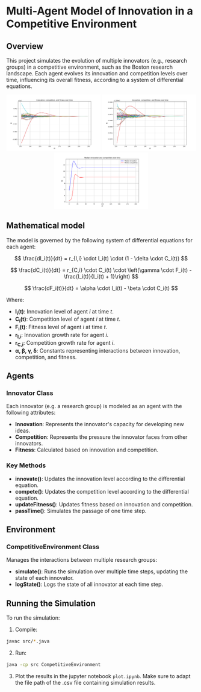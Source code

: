 # Multi-Agent Model of Innovation in a Competitive Environment

## Overview

This project simulates the evolution of multiple innovators (e.g., research groups) in a competitive environment, such as the Boston research landscape. Each agent evolves its innovation and competition levels over time, influencing its overall fitness, according to a system of differential equations.

<p align="center">
  <img src="images/innovation_level_competition.png" alt="Image 1" width="250" />
  <img src="images/innovation_level_innovation.png" alt="Image 2" width="250" />
  <img src="images/median_innovation_competition.png" alt="Image 3" width="250" />
</p>

## Mathematical model

The model is governed by the following system of differential equations for each agent:

$$
\frac{dI_i(t)}{dt} = r_{I,i} \cdot I_i(t) \cdot (1 - \delta \cdot C_i(t))
$$

$$
\frac{dC_i(t)}{dt} = r_{C,i} \cdot C_i(t) \cdot \left(\gamma \cdot F_i(t) - \frac{I_i(t)}{I_i(t) + 1}\right)
$$

$$
\frac{dF_i(t)}{dt} = \alpha \cdot I_i(t) - \beta \cdot C_i(t)
$$

Where:
- **I<sub>i</sub>(t)**: Innovation level of agent _i_ at time _t_.
- **C<sub>i</sub>(t)**: Competition level of agent _i_ at time _t_.
- **F<sub>i</sub>(t)**: Fitness level of agent _i_ at time _t_.
- **r<sub>I,i</sub>**: Innovation growth rate for agent _i_.
- **r<sub>C,i</sub>**: Competition growth rate for agent _i_.
- **α, β, γ, δ**: Constants representing interactions between innovation, competition, and fitness.

## Agents

### Innovator Class

Each innovator (e.g. a research group) is modeled as an agent with the following attributes:
- **Innovation**: Represents the innovator's capacity for developing new ideas.
- **Competition**: Represents the pressure the innovator faces from other innovators.
- **Fitness**: Calculated based on innovation and competition.

### Key Methods

- **innovate()**: Updates the innovation level according to the differential equation.
- **compete()**: Updates the competition level according to the differential equation.
- **updateFitness()**: Updates fitness based on innovation and competition.
- **passTime()**: Simulates the passage of one time step.

## Environment

### CompetitiveEnvironment Class

Manages the interactions between multiple research groups:
- **simulate()**: Runs the simulation over multiple time steps, updating the state of each innovator.
- **logState()**: Logs the state of all innovator at each time step.

## Running the Simulation

To run the simulation:

1. Compile: 

```bash
javac src/*.java
```

2. Run:

```bash
java -cp src CompetitiveEnvironment
```

3. Plot the results in the jupyter notebook `plot.ipynb`. Make sure to adapt the file path of the .csv file containing simulation results.